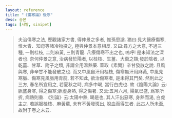 ```yaml
---
layout: reference
title: "《傷寒論》後序"
desc: 송본
tags: [서발, sinipet]
---
```



> 夫治傷寒之法, 歷觀諸家方書, 得仲景之多者, 惟孫思邈. 猶曰:見大醫療傷寒, 惟大青、知母等諸冷物投之, 極與仲景本意相反. 又曰:尋方之大意, 不過三種, 一則桂枝, 二則麻黃, 三則青龍. 凡療傷寒不出之也, 嗚呼! 是未知法之深者也. 奈何仲景之意, 治病發於陽者, 以桂枝、生薑、大棗之類;發於陰者, 以乾薑、甘草、附子之類, 非謂全用溫熱藥. 蓋取《素問》辛甘發散之說. 且風與寒, 非辛甘不能發散之也. 而又中風自汗用桂枝, 傷寒無汗用麻黃, 中風見寒脈、傷寒見風脈用青龍, 若不知此, 欲治傷寒者, 是未得其門矣. 然則此之三方, 春冬所宜用之, 若夏秋之時, 病多中暍, 當行白虎也. 故《陰陽大論》云:脈盛身寒, 得之傷寒;脈虛身熱, 得之傷暑. 又云:五月六月, 陽氣已盛, 爲寒所折, 病熱則重. 《別論》云:太陽中熱, 暍是也, 其人汗出惡寒, 身熱而渴, 白虎主之. 若誤服桂枝、麻黃輩, 未有不黃發斑出, 脫血而得生者. 此古人所未至, 故附于卷之末云.

